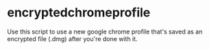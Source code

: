 # encryptedchromeprofile
Use this script to use a new google chrome profile that's saved as an encrypted file (.dmg) after you're done with it.
